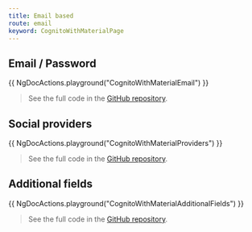 ```yaml
---
title: Email based
route: email
keyword: CognitoWithMaterialPage
---
```


## Email / Password

{{ NgDocActions.playground("CognitoWithMaterialEmail") }}
> See the full code in the [GitHub repository](https://github.com/ngx-addons/omni-auth/tree/main/projects/docs/src/demos/cognito-with-material-email).

## Social providers

{{ NgDocActions.playground("CognitoWithMaterialProviders") }}
> See the full code in the [GitHub repository](https://github.com/ngx-addons/omni-auth/tree/main/projects/docs/src/demos/cognito-with-material-providers).

## Additional fields

{{ NgDocActions.playground("CognitoWithMaterialAdditionalFields") }}
> See the full code in the [GitHub repository](https://github.com/ngx-addons/omni-auth/tree/main/projects/docs/src/demos/cognito-with-material-additional-fields).



